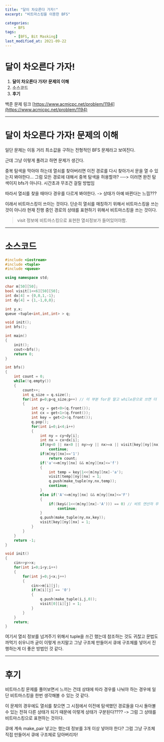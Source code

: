 ```yaml
---
title: "달이 차오른다 가자!"
excerpt: "비트마스킹을 이용한 BFS"

categories:
    - BFS
tags:
    - [BFS, Bit Masking]
last_modified_at: 2021-09-22 
---
```

# 달이 차오른다 가자!
1. **달이 차오른다 가자! 문제의 이해**
2. 소스코드
3. **후기**

백준 문제 링크 [https://www.acmicpc.net/problem/1194](https://www.acmicpc.net/problem/1194)


---

# 달이 차오른다 가자! 문제의 이해

일단 문제는 이동 거리 최소값을 구하는 전형적인 BFS 문제라고 보여진다.

근데 그냥 이렇게 풀려고 하면 문제가 생긴다.

중복 탐색을 막아야 하는데 열쇠를 찾아버리면 이전 경로를 다시 찾아가서 문을 열 수 있는지 봐야한다... 그럼 모든 경로에 대해서 중복 탐색을 허용할까? ---> 이러면 완전 탐색이지 bfs가 아니다. 시간초과 무조건 걸릴 방법임

따라서 열쇠를 찾을 때마다 경우를 다르게 봐야한다. -> 상태가 아예 바뀐다는 느낌???

이래서 비트마스킹이 쓰이는 것이다. 단순히 열쇠를 매칭하기 위해서 비트마스킹을 쓰는 것이 아니라 현재 진행 중인 경로의 상태를 표현하기 위해서 비트마스킹을 쓰는 것이다.

> visit 정보에 비트마스킹으로 표현한 열쇠정보가 들어있어야함.


---

# 소스코드
```c++
#include <iostream>
#include <tuple>
#include <queue>

using namespace std;

char m[50][50];
bool visit[1<<6][50][50];
int dx[4] = {0,0,1,-1};
int dy[4] = {1,-1,0,0};

int y,x;
queue <tuple<int,int,int> > q;

void init();
int bfs();

int main()
{
	init();
	cout<<bfs();
	return 0;
}

int bfs()
{
	int count = 0;
	while(!q.empty())
	{
		count++;
		int q_size = q.size();
		for(int p=0;p<q_size;p++) // 이 부분 for문 말고 while문으로 쓰면 더 간결하지 않을까 싶다.
		{
			int cy = get<0>(q.front());
			int cx = get<1>(q.front());
			int key = get<2>(q.front());
			q.pop();
			for(int i=0;i<4;i++)
			{
				int ny = cy+dy[i];
				int nx = cx+dx[i];
				if(ny<0 || nx<0 || ny>=y || nx>=x || visit[key][ny][nx] == 1 || m[ny][nx]=='#')
					continue;
				if(m[ny][nx]=='1')
					return count;
				if('a'<=m[ny][nx] && m[ny][nx]<='f')
				{
					int temp = key|1<<(m[ny][nx]-'a');
					visit[temp][ny][nx] = 1;
					q.push(make_tuple(ny,nx,temp));
					continue;
				}
				else if('A'<=m[ny][nx] && m[ny][nx]<='F')
				{
					if((key&(1<<(m[ny][nx]-'A'))) == 0) // 비트 연산자 우선순위 때문에 그냥 통째로 괄호쳐주면서 진행하는게 안전하다.
						continue;
				}
				q.push(make_tuple(ny,nx,key));
				visit[key][ny][nx] = 1;
			}
		}
	}
	return -1;
}

void init()
{
	cin>>y>>x;
	for(int i=0;i<y;i++)
	{
		for(int j=0;j<x;j++)
		{
			cin>>m[i][j];
			if(m[i][j] == '0')
			{
				q.push(make_tuple(i,j,0));
				visit[0][i][j] = 1;
			}
		}
	}
	return;
}
```

여기서 열쇠 정보를 넘겨주기 위해서 tuple을 쓰긴 했는데 참조하는 것도 귀찮고 문법도 까먹기 쉬우니까 굳이 이렇게 쓰지말고 그냥 구조체 만들어서 큐에 구조체를 넣어서 진행하는게 더 좋은 방법인 것 같다.


---

# 후기

비트마스킹 문제를 풀어보면서 느끼는 건데 상태에 따라 경우를 나눠야 하는 경우에 일단 비트마스킹을 한번 생각해볼 수 있는 것 같다.

이 문제의 경우에도 열쇠를 찾으면 그 시점에서 이전에 탐색했던 경로들을 다시 돌아볼 수 있는 전혀 다른 상태가 되기 때문에 이렇게 상태가 구분된다???? -> 그럼 그 상태를 비트마스킹으로 표현하는 것이다.

큐에 계속 make_pair 넣고는 했는데 정보를 3개 이상 넣어야 한다? 그럼 그냥 구조체 직접 만들어서 큐에 구조체로 담아버리자!
